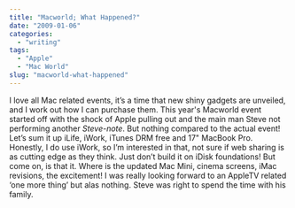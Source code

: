 ```yaml
---
title: "Macworld; What Happened?"
date: "2009-01-06"
categories:
  - "writing"
tags:
  - "Apple"
  - "Mac World"
slug: "macworld-what-happened"
---
```


I love all Mac related events, it’s a time that new shiny gadgets are unveiled, and I work out how I can purchase them. This year's Macworld event started off with the shock of Apple pulling out and the main man Steve not performing another _Steve-note_. But nothing compared to the actual event! Let’s sum it up iLife, iWork, iTunes DRM free and 17" MacBook Pro. Honestly, I do use iWork, so I’m interested in that, not sure if web sharing is as cutting edge as they think. Just don’t build it on iDisk foundations! But come on, is that it. Where is the updated Mac Mini, cinema screens, iMac revisions, the excitement! I was really looking forward to an AppleTV related ‘one more thing’ but alas nothing. Steve was right to spend the time with his family.
